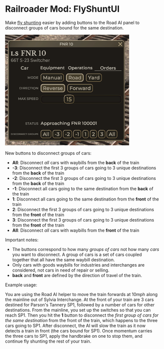 # Railroader Mod: FlyShuntUI

Make [fly shunting](https://www.youtube.com/watch?v=ihSTqPDITWY) easier by adding buttons to the Road AI panel to disconnect groups of cars bound for the same destination.

![](/ui-screenshot.PNG)

New buttons to disconnect groups of cars:

* **All**: Disconnect _all_ cars with waybills from the **back** of the train
* **-3**: Disconnect the first 3 groups of cars going to 3 unique destinations from the **back** of the train
* **-2**: Disconnect the first 3 groups of cars going to 3 unique destinations from the **back** of the train
* **-1**: Disconnect all cars going to the same destination from the **back** of the train
* **1**: Disconnect all cars going to the same destination from the **front** of the train
* **2**: Disconnect the first 3 groups of cars going to 3 unique destinations from the **front** of the train
* **3**: Disconnect the first 3 groups of cars going to 3 unique destinations from the **front** of the train
* **All**: Disconnect _all_ cars with waybills from the **front** of the train

Important notes:
* The buttons correspond to how many _groups of cars_ not how many _cars_ you want to disconnect. A group of cars is a set of cars coupled together that all have the same waybill destination.
* Only cars with goods waybills for industries and interchanges are considered, not cars in need of repair or selling.
* **back** and **front** are defined by the direction of travel of the train.

Example usage:

You are using the Road AI helper to move the train forwards at 10mph along the mainline out of Sylvia Interchange. At the front of your train are 3 cars destined for Parson's Tannery SP1, followed by a number of cars for other destinations. From the mainline, you set up the switches so that you can reach SP1. Then you hit the **1** button to disconnect the _first group of cars for the same destination_ from the front of the train, which happens to the three cars going to SP1. After disconnect, the AI will slow the train as it now detects a train in front (the cars bound for SP1). Once momentum carries the three cars to SP1, apply the handbrake on one to stop them, and continue fly shunting the rest of your train.

